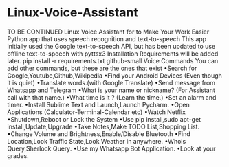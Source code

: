 # Linux-Voice-Assistant
TO BE CONTINUED Linux Voice Assistant for to Make Your Work Easier  Python app that uses speech recognition and text-to-speech This app initially used the Google text-to-speech API, but has been updated to use offline text-to-speech with pyttsx3  Installation Requirements will be added later.    pip install -r requirements.txt   github-small  Voice Commands You can add other commands, but these are the ones that exist  •Search for Google,Youtube,Github,Wikipedia  •Find your Android Devices (Even though it is quiet)  •Translate words.(with Google Translate)  •Send message from Whatsapp and Telegram  •What is your name or nickname? (For Assistant call with that name.)  •What time is it ? (Learn the time.)  •Set an alarm and timer.  •Install Sublime Text and Launch,Launch Pycharm.  •Open Applications (Calculator-Terminal-Calendar etc)  •Watch Netflix  •Shutdown,Reboot or Lock the System  •Use pip install,sudo apt-get install,Update,Upgrade  •Take Notes,Make TODO List,Shopping List.  •Change Volume and Brightness,Enable/Disable Bluetooth  •Find Location,Look Traffic State,Look Weather in anywhere.  •Whois Query,Sherlock Query.  •Use my Whatsapp Bot Application.  •Look at your grades.
